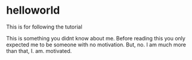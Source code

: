 # helloworld
This is for following the tutorial

This is something you didnt know about me. Before reading this you only expected me to be someone with no motivation.
But, no. I am much more than that, I. am. motivated.
